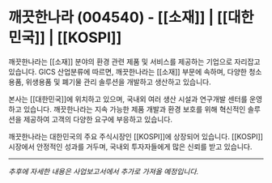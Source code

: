 # 깨끗한나라 (004540) - [[소재]] | [[대한민국]] | [[KOSPI]]

깨끗한나라는 [[소재]] 분야의 환경 관련 제품 및 서비스를 제공하는 기업으로 자리잡고 있습니다. GICS 산업분류에 따르면, 깨끗한나라는 [[소재]] 부문에 속하며, 다양한 청소용품, 위생용품 및 폐기물 관리 솔루션을 개발하고 생산하고 있습니다.

본사는 [[대한민국]]에 위치하고 있으며, 국내외 여러 생산 시설과 연구개발 센터를 운영하고 있습니다. 깨끗한나라는 지속 가능한 제품 개발과 환경 보호를 위해 혁신적인 솔루션을 제공하여 고객의 다양한 요구에 부응하고 있습니다.

깨끗한나라는 대한민국의 주요 주식시장인 [[KOSPI]]에 상장되어 있습니다. [[KOSPI]] 시장에서 안정적인 성과를 거두며, 국내외 투자자들에게 많은 신뢰를 받고 있습니다.

---

*추후에 자세한 내용은 사업보고서에서 추가로 가져올 예정입니다.*